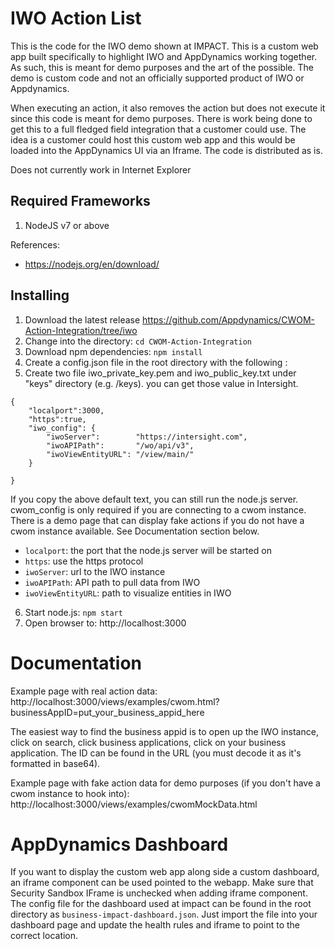 
# IWO Action List
This is the code for the IWO demo shown at IMPACT.  This is a custom web app built specifically to highlight IWO and AppDynamics working together.  As such, this is meant for demo purposes and the art of the possible. The demo is custom code and not an officially supported product of IWO or Appdynamics. 

When executing an action, it also removes the action but does not execute it since this code is meant for demo purposes.  There is work being done to get this to a full fledged field integration that a customer could use. The idea is a customer could host this custom web app and this would be loaded into the AppDynamics UI via an Iframe. The code is distributed as is.  

Does not currently work in Internet Explorer

## Required Frameworks

1. NodeJS v7 or above

References:

* https://nodejs.org/en/download/


## Installing

1. Download the latest release https://github.com/Appdynamics/CWOM-Action-Integration/tree/iwo
1. Change into the directory: `cd CWOM-Action-Integration`
1. Download npm dependencies: `npm install`
1. Create a config.json file in the root directory with the following :
1. Create two file iwo_private_key.pem and iwo_public_key.txt under "keys" directory (e.g. /keys). you can get those value in Intersight.
```
{
	"localport":3000,
    "https":true,
	"iwo_config": {
		"iwoServer": 		"https://intersight.com",
		"iwoAPIPath": 		"/wo/api/v3",
		"iwoViewEntityURL": "/view/main/"
	}

}
```

If you copy the above default text, you can still run the node.js server. cwom_config is only required if you are connecting to a cwom instance. There is a demo page that can display fake actions if you do not have a cwom instance available. See Documentation section below.

* `localport`: the port that the node.js server will be started on
* `https`: use the https protocol
* `iwoServer`: url to the IWO instance
* `iwoAPIPath`: API path to pull data from IWO
* `iwoViewEntityURL`: path to visualize entities in IWO


6. Start node.js: `npm start`
7. Open browser to:
   http://localhost:3000
   



# Documentation
Example page with real action data: http://localhost:3000/views/examples/cwom.html?businessAppID=put_your_business_appid_here

The easiest way to find the business appid is to open up the IWO instance, click on search, click business applications, click on your business application.  The ID can be found in the URL (you must decode it as it's formatted in base64).  

Example page with fake action data for demo purposes (if you don't have a cwom instance to hook into): http://localhost:3000/views/examples/cwomMockData.html

# AppDynamics Dashboard
If you want to display the custom web app along side a custom dashboard, an iframe component can be used pointed to the webapp.  Make sure that Security Sandbox IFrame is unchecked when adding iframe component. The config file for the dashboard used at impact can be found in the root directory as `business-impact-dashboard.json`.  Just import the file into your dashboard page and update the health rules and iframe to point to the correct location.


